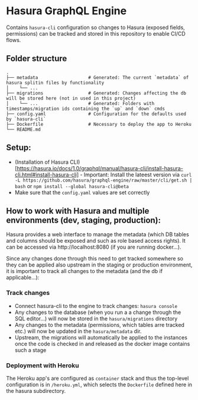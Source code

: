 # Hasura GraphQL Engine

Contains `hasura-cli` configuration so changes to Hasura (exposed fields, permissions) can be tracked and stored in this repository to enable CI/CD flows. 

## Folder structure

    .
    ├── metadata                   # Generated: The current `metadata` of hasura splitin files by functionality
    │    └── ...                   
    ├── migrations                 # Generated: Changes affecting the db will be stored here (not in used in this project)
    │    └── ...                   # Generated: Folders with timestamps/migration ids containing the `up` and `down` cmds 
    ├── config.yaml                # Configuration for the defaults used by `hasura-cli`
    ├── Dockerfile                 # Necessary to deploy the app to Heroku
    └── README.md                   

## Setup:

- (Installation of Hasura CLI)[https://hasura.io/docs/1.0/graphql/manual/hasura-cli/install-hasura-cli.html#install-hasura-cli] - Important: Install the lateest version via `curl -L https://github.com/hasura/graphql-engine/raw/master/cli/get.sh | bash` or `npm install --global hasura-cli@beta`
- Make sure that the `config.yaml` values are set correctly

## How to work with Hasura and multiple environments (dev, staging, production):

Hasura provides a web interface to manage the metadata (which DB tables and columns should be exposed and such as role based access rights). It can be accessed via http://localhost:8080 (if you are running docker...). 

Since any changes done through this need to get tracked somewhere so they can be applied also upstream in the staging or production environment, it is important to track all changes to the metadata (and the db if applicable...):

### Track changes

- Connect hasura-cli to the engine to track changes: `hasura console`
- Any changes to the database (when you run a a change through the SQL editor...) will now be stored in the `hasura/migrations` directory
- Any changes to the metadata (permissions, which tables arre tracked etc.) will now be updated in the `hasura/metadata` dir. 
- Upstream, the migrations will automatically be applied to the instances once the code is checked in and released as the docker image contains such a stage

### Deployment with Heroku

The Heroku app's are configured as `container` stack and thus the top-level configuration is in `/heroku.yml`, which selects the `Dockerfile` defined here in the hasura subdirectory.